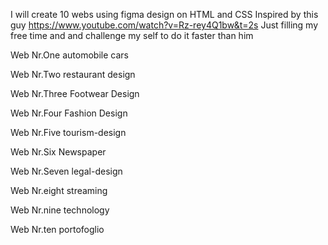 I will create 10 webs using figma design on HTML and CSS
Inspired by this guy https://www.youtube.com/watch?v=Rz-rey4Q1bw&t=2s
Just filling my free time and and challenge my self to do it faster than him

Web Nr.One 
automobile cars

Web Nr.Two 
restaurant design

Web Nr.Three
Footwear Design

Web Nr.Four
Fashion Design

Web Nr.Five 
tourism-design

Web Nr.Six 
Newspaper 

Web Nr.Seven
legal-design

Web Nr.eight
streaming

Web Nr.nine
technology

Web Nr.ten
portofoglio